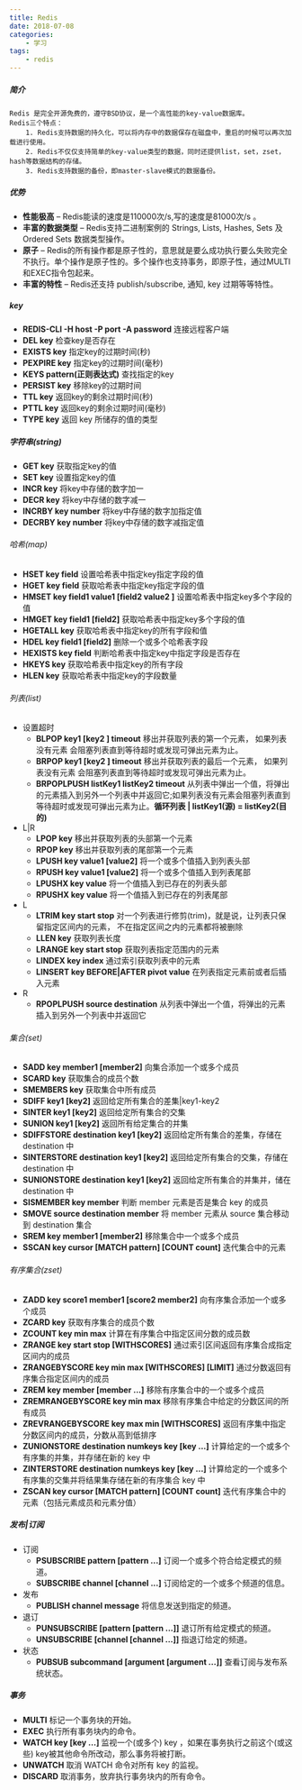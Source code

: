 ```yaml
---
title: Redis
date: 2018-07-08
categories:
	- 学习
tags:
    - redis
---
```


##### 简介
    Redis 是完全开源免费的，遵守BSD协议，是一个高性能的key-value数据库。
    Redis三个特点：
        1. Redis支持数据的持久化，可以将内存中的数据保存在磁盘中，重启的时候可以再次加载进行使用。
        2. Redis不仅仅支持简单的key-value类型的数据，同时还提供list，set，zset，hash等数据结构的存储。
        3. Redis支持数据的备份，即master-slave模式的数据备份。

##### 优势
* **性能极高** – Redis能读的速度是110000次/s,写的速度是81000次/s 。
* **丰富的数据类型** – Redis支持二进制案例的 Strings, Lists, Hashes, Sets 及 Ordered Sets 数据类型操作。
* **原子** – Redis的所有操作都是原子性的，意思就是要么成功执行要么失败完全不执行。单个操作是原子性的。多个操作也支持事务，即原子性，通过MULTI和EXEC指令包起来。
* **丰富的特性** – Redis还支持 publish/subscribe, 通知, key 过期等等特性。

<!-- more -->

##### key
* **REDIS-CLI -H host -P port -A password**  连接远程客户端
* **DEL key**  检查key是否存在
* **EXISTS key**  指定key的过期时间(秒)
* **PEXPIRE key**  指定key的过期时间(毫秒)
* **KEYS pattern(正则表达式)**  查找指定的key
* **PERSIST key**  移除key的过期时间
* **TTL key**  返回key的剩余过期时间(秒)
* **PTTL key**  返回key的剩余过期时间(毫秒)
* **TYPE key**  返回 key 所储存的值的类型

##### 字符串(string)
* **GET key**  获取指定key的值
* **SET key**  设置指定key的值
* **INCR key**  将key中存储的数字加一
* **DECR key**  将key中存储的数字减一
* **INCRBY key number**  将key中存储的数字加指定值
* **DECRBY key number**  将key中存储的数字减指定值


###### 哈希(map)
* **HSET key field**  设置哈希表中指定key指定字段的值
* **HGET key field**  获取哈希表中指定key指定字段的值
* **HMSET key field1 value1 [field2 value2 ]**  设置哈希表中指定key多个字段的值
* **HMGET key field1 [field2]**  获取哈希表中指定key多个字段的值
* **HGETALL key**  获取哈希表中指定key的所有字段和值
* **HDEL key field1 [field2]**  删除一个或多个哈希表字段
* **HEXISTS key field**  判断哈希表中指定key中指定字段是否存在
* **HKEYS key**  获取哈希表中指定key的所有字段
* **HLEN key**  获取哈希表中指定key的字段数量

###### 列表(list)
* 设置超时
    + **BLPOP key1 [key2 ] timeout** 移出并获取列表的第一个元素， 如果列表没有元素
会阻塞列表直到等待超时或发现可弹出元素为止。
	+ **BRPOP key1 [key2 ] timeout** 移出并获取列表的最后一个元素， 如果列表没有元素
会阻塞列表直到等待超时或发现可弹出元素为止。
	+ **BRPOPLPUSH listKey1 listKey2 timeout** 从列表中弹出一个值，将弹出的元素插入到另外一个列表中并返回它;如果列表没有元素会阻塞列表直到等待超时或发现可弹出元素为止。**循环列表 | listKey1(源) = listKey2(目的)**
* L|R
	+ **LPOP key** 移出并获取列表的头部第一个元素
	+ **RPOP key** 移出并获取列表的尾部第一个元素
	+ **LPUSH key value1 [value2]** 将一个或多个值插入到列表头部
	+ **RPUSH key value1 [value2]** 将一个或多个值插入到列表尾部
	+ **LPUSHX key value** 将一个值插入到已存在的列表头部
	+ **RPUSHX key value** 将一个值插入到已存在的列表尾部
* L
    + **LTRIM key start stop** 对一个列表进行修剪(trim)，就是说，让列表只保留指定区间内的元素，
不在指定区间之内的元素都将被删除
	+ **LLEN key** 获取列表长度
	+ **LRANGE key start stop** 获取列表指定范围内的元素
	+ **LINDEX key index** 通过索引获取列表中的元素
	+ **LINSERT key BEFORE|AFTER pivot value** 在列表指定元素前或者后插入元素
* R
	+ **RPOPLPUSH source destination** 从列表中弹出一个值，将弹出的元素插入到另外一个列表中并返回它

###### 集合(set)
* **SADD key member1 [member2]** 向集合添加一个或多个成员
* **SCARD key** 获取集合的成员个数
* **SMEMBERS key** 获取集合中所有成员
* **SDIFF key1 [key2]** 返回给定所有集合的差集|key1-key2
* **SINTER key1 [key2]** 返回给定所有集合的交集
* **SUNION key1 [key2]** 返回所有给定集合的并集
* **SDIFFSTORE destination key1 [key2]** 返回给定所有集合的差集，存储在 destination 中
* **SINTERSTORE destination key1 [key2]** 返回给定所有集合的交集，存储在 destination 中
* **SUNIONSTORE destination key1 [key2]** 返回给定所有集合的并集并，储在 destination 中
* **SISMEMBER key member** 判断 member 元素是否是集合 key 的成员
* **SMOVE source destination member** 将 member 元素从 source 集合移动到 destination 集合
* **SREM key member1 [member2]** 移除集合中一个或多个成员
* **SSCAN key cursor [MATCH pattern] [COUNT count]** 迭代集合中的元素

###### 有序集合(zset)
* **ZADD key score1 member1 [score2 member2]** 向有序集合添加一个或多个成员
* **ZCARD key** 获取有序集合的成员个数
* **ZCOUNT key min max** 计算在有序集合中指定区间分数的成员数
* **ZRANGE key start stop [WITHSCORES]** 通过索引区间返回有序集合成指定区间内的成员
* **ZRANGEBYSCORE key min max [WITHSCORES] [LIMIT]** 通过分数返回有序集合指定区间内的成员
* **ZREM key member [member ...]** 移除有序集合中的一个或多个成员
* **ZREMRANGEBYSCORE key min max** 移除有序集合中给定的分数区间的所有成员
* **ZREVRANGEBYSCORE key max min [WITHSCORES]** 返回有序集中指定分数区间内的成员，分数从高到低排序
* **ZUNIONSTORE destination numkeys key [key ...]** 计算给定的一个或多个有序集的并集，并存储在新的 key 中
* **ZINTERSTORE destination numkeys key [key ...]** 计算给定的一个或多个有序集的交集并将结果集存储在新的有序集合 key 中
* **ZSCAN key cursor [MATCH pattern] [COUNT count]** 迭代有序集合中的元素（包括元素成员和元素分值）

##### 发布|订阅
* 订阅
	+ **PSUBSCRIBE pattern [pattern ...]** 订阅一个或多个符合给定模式的频道。
	+ **SUBSCRIBE channel [channel ...]** 订阅给定的一个或多个频道的信息。
* 发布
	+ **PUBLISH channel message** 将信息发送到指定的频道。
* 退订
	+ **PUNSUBSCRIBE [pattern [pattern ...]]** 退订所有给定模式的频道。
	+ **UNSUBSCRIBE [channel [channel ...]]** 指退订给定的频道。
* 状态 
    + **PUBSUB subcommand [argument [argument ...]]** 查看订阅与发布系统状态。

##### 事务
* **MULTI** 标记一个事务块的开始。
* **EXEC** 执行所有事务块内的命令。
* **WATCH key [key ...]** 监视一个(或多个) key ，如果在事务执行之前这个(或这些) key被其他命令所改动，那么事务将被打断。
* **UNWATCH** 取消 WATCH 命令对所有 key 的监视。
* **DISCARD** 取消事务，放弃执行事务块内的所有命令。